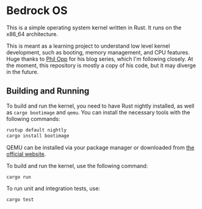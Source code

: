 # Bedrock OS

This is a simple operating system kernel written in Rust. It runs on the x86_64 architecture.

This is meant as a learning project to understand low level kernel development, such as booting, memory management, and CPU features. Huge thanks to [Phil Opp](https://os.phil-opp.com/) for his blog series, which I'm following closely. At the moment, this repository is mostly a copy of his code, but it may diverge in the future.

## Building and Running

To build and run the kernel, you need to have Rust nightly installed, as well as `cargo bootimage` and `qemu`. You can install the necessary tools with the following commands:

```sh
rustup default nightly
cargo install bootimage
```

QEMU can be installed via your package manager or downloaded from [the official website](https://www.qemu.org/download/).

To build and run the kernel, use the following command:

```sh
cargo run
```

To run unit and integration tests, use:

```sh
cargo test
```
